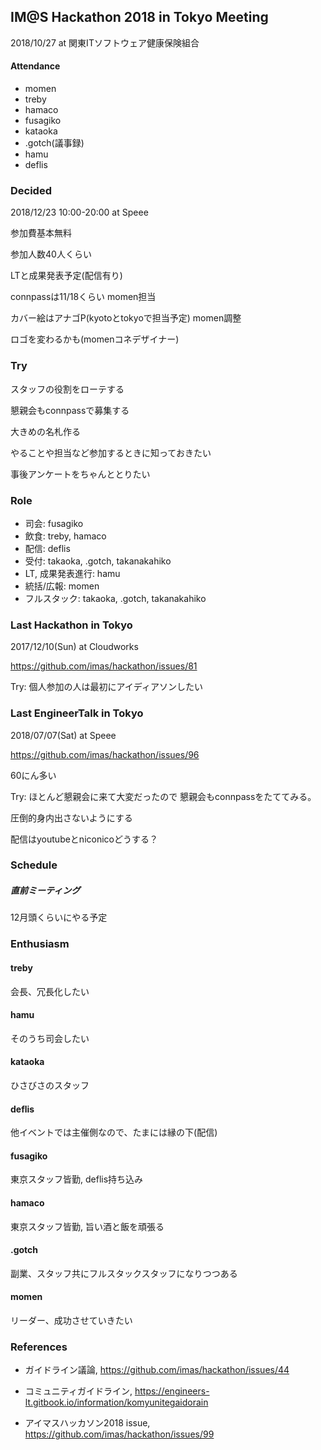 ## IM@S Hackathon 2018 in Tokyo Meeting

2018/10/27 at 関東ITソフトウェア健康保険組合

#### Attendance

- momen
- treby
- hamaco
- fusagiko
- kataoka
- .gotch(議事録)
- hamu
- deflis

### Decided

2018/12/23 10:00-20:00 at Speee

参加費基本無料

参加人数40人くらい

LTと成果発表予定(配信有り)

connpassは11/18くらい momen担当

カバー絵はアナゴP(kyotoとtokyoで担当予定) momen調整

ロゴを変わるかも(momenコネデザイナー)

### Try

スタッフの役割をローテする

懇親会もconnpassで募集する

大きめの名札作る

やることや担当など参加するときに知っておきたい

事後アンケートをちゃんととりたい

### Role

- 司会: fusagiko
- 飲食: treby, hamaco
- 配信: deflis
- 受付: takaoka, .gotch, takanakahiko
- LT, 成果発表進行: hamu
- 統括/広報: momen
- フルスタック: takaoka, .gotch, takanakahiko

### Last Hackathon in Tokyo

2017/12/10(Sun) at Cloudworks 

https://github.com/imas/hackathon/issues/81

Try: 個人参加の人は最初にアイディアソンしたい

### Last EngineerTalk in Tokyo

2018/07/07(Sat) at Speee

https://github.com/imas/hackathon/issues/96

60にん多い

Try: ほとんど懇親会に来て大変だったので 懇親会もconnpassをたててみる。

圧倒的身内出さないようにする

配信はyoutubeとniconicoどうする？

### Schedule

##### 直前ミーティング

12月頭くらいにやる予定

### Enthusiasm

#### treby

会長、冗長化したい

#### hamu

そのうち司会したい

#### kataoka

ひさびさのスタッフ

#### deflis

他イベントでは主催側なので、たまには縁の下(配信)

#### fusagiko

東京スタッフ皆勤, deflis持ち込み

#### hamaco

東京スタッフ皆勤, 旨い酒と飯を頑張る

#### .gotch

副業、スタッフ共にフルスタックスタッフになりつつある

#### momen

リーダー、成功させていきたい

### References

- ガイドライン議論, https://github.com/imas/hackathon/issues/44
- コミュニティガイドライン, https://engineers-lt.gitbook.io/information/komyunitegaidorain

- アイマスハッカソン2018 issue, https://github.com/imas/hackathon/issues/99